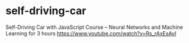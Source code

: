 # self-driving-car

Self-Driving Car with JavaScript Course – Neural Networks and Machine Learning
for 3 hours
https://www.youtube.com/watch?v=Rs_rAxEsAvI




